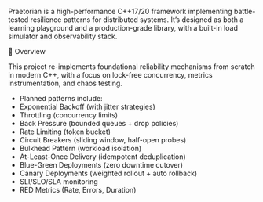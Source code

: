 Praetorian is a high-performance C++17/20 framework implementing battle-tested resilience patterns for distributed systems.
It’s designed as both a learning playground and a production-grade library, with a built-in load simulator and observability stack.

📜 Overview

This project re-implements foundational reliability mechanisms from scratch in modern C++, with a focus on lock-free concurrency, metrics instrumentation, and chaos testing.

- Planned patterns include:
- Exponential Backoff (with jitter strategies)
- Throttling (concurrency limits)
- Back Pressure (bounded queues + drop policies)
- Rate Limiting (token bucket)
- Circuit Breakers (sliding window, half-open probes)
- Bulkhead Pattern (workload isolation)
- At-Least-Once Delivery (idempotent deduplication)
- Blue-Green Deployments (zero downtime cutover)
- Canary Deployments (weighted rollout + auto rollback)
- SLI/SLO/SLA monitoring
- RED Metrics (Rate, Errors, Duration)
